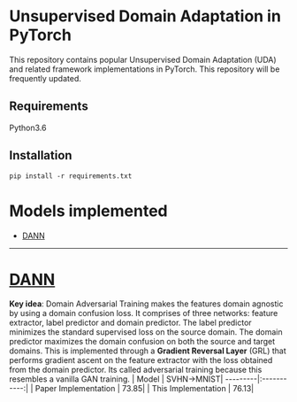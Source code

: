 # Unsupervised Domain Adaptation in PyTorch

This repository contains popular Unsupervised Domain Adaptation (UDA) and related framework implementations in PyTorch. This repository will be frequently updated.

## Requirements
Python3.6

## Installation
```pip install -r requirements.txt```

# Models implemented
- [DANN](#dann)
--------------------
# [DANN](http://sites.skoltech.ru/compvision/projects/grl/files/paper.pdf)
**Key idea**: Domain Adversarial Training makes the features domain agnostic by using a domain confusion loss. It comprises of three
networks: feature extractor, label predictor and domain predictor. The label predictor minimizes the standard supervised loss
on the source domain. The domain predictor maximizes the domain confusion on both the source and target domains. 
This is implemented through a **Gradient Reversal Layer** (GRL) that performs gradient ascent on the feature extractor with the loss obtained from the domain predictor. 
Its called adversarial training because this resembles a vanilla GAN training.
| Model | SVHN->MNIST|
---------|:-----------:|
| Paper Implementation | 73.85|
| This Implementation | 76.13|
